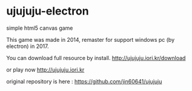 # ujujuju-electron
simple html5 canvas game

This game was made in 2014, remaster for support windows pc (by electron) in 2017.

You can download full resource by install.
http://ujujuju.iori.kr/download

or play now http://ujujuju.iori.kr

original repository is here : https://github.com/jin60641/ujujuju
